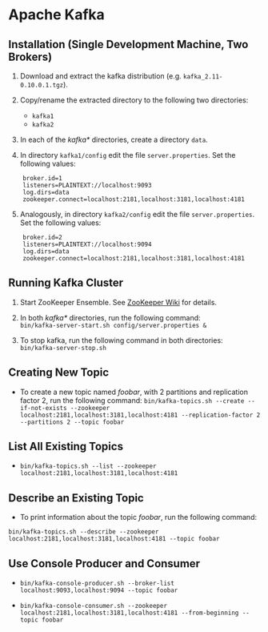 # Apache Kafka

## Installation (Single Development Machine, Two Brokers)

1. Download and extract the kafka distribution (e.g. `kafka_2.11-0.10.0.1.tgz`).

2. Copy/rename the extracted directory to the following two directories:
    * `kafka1`
    * `kafka2`
    
3. In each of the _kafka*_ directories, create a directory `data`.

4. In directory `kafka1/config` edit the file `server.properties`. Set the following values:
```
    broker.id=1
    listeners=PLAINTEXT://localhost:9093
    log.dirs=data    
    zookeeper.connect=localhost:2181,localhost:3181,localhost:4181
```

5. Analogously, in directory `kafka2/config` edit the file `server.properties`. Set the following values:
```
    broker.id=2
    listeners=PLAINTEXT://localhost:9094
    log.dirs=data
    zookeeper.connect=localhost:2181,localhost:3181,localhost:4181
```


## Running Kafka Cluster

1. Start ZooKeeper Ensemble. See [ZooKeeper Wiki](zookeeper.md) for details.

2. In both _kafka*_ directories, run the following command:  
`bin/kafka-server-start.sh config/server.properties &`

3. To stop kafka, run the following command in both directories:
`bin/kafka-server-stop.sh` 


## Creating New Topic

* To create a new topic named _foobar_, with 2 partitions and replication factor 2, run the following command:
`bin/kafka-topics.sh --create --if-not-exists --zookeeper localhost:2181,localhost:3181,localhost:4181 --replication-factor 2 --partitions 2 --topic foobar`


## List All Existing Topics

* `bin/kafka-topics.sh --list --zookeeper localhost:2181,localhost:3181,localhost:4181`


## Describe an Existing Topic

* To print information about the topic _foobar_, run the following command:

`bin/kafka-topics.sh --describe --zookeeper localhost:2181,localhost:3181,localhost:4181 --topic foobar`


## Use Console Producer and Consumer

* `bin/kafka-console-producer.sh --broker-list localhost:9093,localhost:9094 --topic foobar`

* `bin/kafka-console-consumer.sh --zookeeper localhost:2181,localhost:3181,localhost:4181 --from-beginning --topic foobar`
